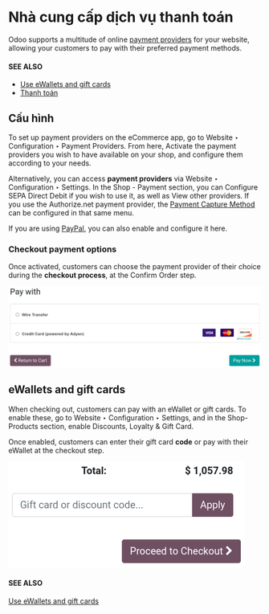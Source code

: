 # Nhà cung cấp dịch vụ thanh toán

Odoo supports a multitude of online
[payment providers](../../finance/payment_providers.md) for your website, allowing your
customers to pay with their preferred payment methods.

#### SEE ALSO
- [Use eWallets and gift cards](../../sales/sales/products_prices/ewallets_giftcards.md)
- [Thanh toán](checkout.md)

## Cấu hình

To set up payment providers on the eCommerce app, go to Website ‣ Configuration
‣ Payment Providers. From here, Activate the payment providers you wish to have
available on your shop, and configure them according to your needs.

Alternatively, you can access **payment providers** via Website ‣ Configuration
‣ Settings. In the Shop - Payment section, you can Configure SEPA Direct
Debit if you wish to use it, as well as View other providers. If you use the
Authorize.net payment provider, the
[Payment Capture Method](../../finance/payment_providers.md#payment-providers-manual-capture) can be configured in that same menu.

If you are using [PayPal](../../finance/payment_providers/paypal.md), you can also enable and
configure it here.

### Checkout payment options

Once activated, customers can choose the payment provider of their choice during the **checkout
process**, at the Confirm Order step.

![Payment provider selection at checkout](../../../_images/payments-checkout.png)

## eWallets and gift cards

When checking out, customers can pay with an eWallet or gift cards. To enable these, go to
Website ‣ Configuration ‣ Settings, and in the Shop-Products
section, enable Discounts, Loyalty & Gift Card.

Once enabled, customers can enter their gift card **code** or pay with their eWallet at the checkout
step.

![Enter gift card code to process checkout](../../../_images/payments-ewallets-giftcards.png)

#### SEE ALSO
[Use eWallets and gift cards](../../sales/sales/products_prices/ewallets_giftcards.md)
